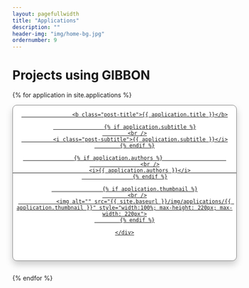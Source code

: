 ```yaml
---
layout: pagefullwidth
title: "Applications"
description: ""
header-img: "img/home-bg.jpg"
ordernumber: 9
---
```


<style>

.card {
    box-shadow: 0 8px 16px 0 rgba(0,0,0,0.2);
    transition: 0.3s;
    width: 100%;
		height: 350px;
    overflow: hidden;		
    border-style: solid;
    border-color: gray;
    border-width: thin;
    border-radius: 10px; /* 5px rounded corners */
    background-color: white;
    margin-bottom: 30px;
}
.card-text {
    word-wrap: break-word;
    margin-left: 3rem;
}

.card:hover {
    box-shadow: 0 16px 32px 0 rgba(0,0,255,0.2);
    z-index: 2;
-webkit-transition: all 200ms ease-in;
-webkit-transform: scale(1.05);
-ms-transition: all 200ms ease-in;
-ms-transform: scale(1.05);
-moz-transition: all 200ms ease-in;
-moz-transform: scale(1.05);
transition: all 200ms ease-in;
transform: scale(1.05);
}


</style>

# Projects using GIBBON

<div class="row">

{% for application in site.applications %}
<div class="col-xs-12 col-sm-6 col-md-3 col-l-3 col-xl-3 d-flex align-items-stretch">
  <a href="{{ application.url | prepend: site.baseurl }}" >
	<div class="card" align="center">

					<b class="post-title">{{ application.title }}</b>

					{% if application.subtitle %}
        	<br />
	          <i class="post-subtitle">{{ application.subtitle }}</i>
        	{% endif %}

					{% if application.authors %}					
					<br />
							<i>{{ application.authors }}</i>						
					{% endif %}

					{% if application.thumbnail %}
        	<br />
        	    <img alt="" src="{{ site.baseurl }}/img/applications/{{ application.thumbnail }}" style="width:100%; max-height: 220px; max-width: 220px">
        	{% endif %}

	</div>
  </a>
</div>
{% endfor %}

</div>
